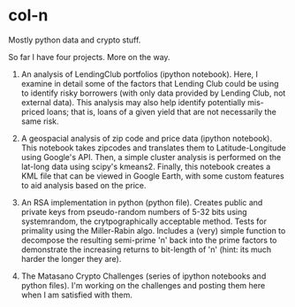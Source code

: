 # col-n
Mostly python data and crypto stuff.

So far I have four projects. More on the way.

1. An analysis of LendingClub portfolios (ipython notebook).  Here, I examine in detail some of the factors that Lending Club could be using to identify risky borrowers (with only data provided by Lending Club, not external data).  This analysis may also help identify potentially mis-priced loans; that is, loans of a given yield that are not necessarily the same risk.

2. A geospacial analysis of zip code and price data (ipython notebook).  This notebook takes zipcodes and translates them to Latitude-Longitude using Google's API.  Then, a simple cluster analysis is performed on the lat-long data using scipy's kmeans2. Finally, this notebook creates a KML file that can be viewed in Google Earth, with some custom features to aid analysis based on the price. 

3. An RSA implementation in python (python file).  Creates public and private keys from pseudo-random numbers of 5-32 bits using systemrandom, the crytpographically acceptable method. Tests for primality using the Miller-Rabin algo.  Includes a (very) simple function to decompose the resulting semi-prime 'n' back into the prime factors to demonstrate the increasing returns to bit-length of 'n' (hint: its much harder the longer they are).  

4. The Matasano Crypto Challenges (series of ipython notebooks and python files).  I'm working on the challenges and posting them here when I am satisfied with them.
